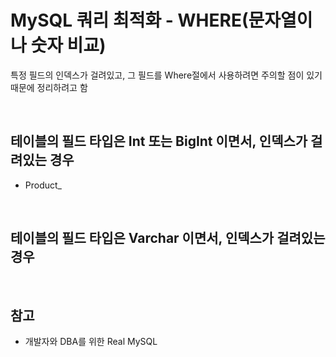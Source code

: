 # MySQL 쿼리 최적화 - WHERE(문자열이나 숫자 비교)

특정 필드의 인덱스가 걸려있고, 그 필드를 Where절에서 사용하려면 주의할 점이 있기 때문에 정리하려고 함

<br>

## 테이블의 필드 타입은 Int 또는 BigInt 이면서, 인덱스가 걸려있는 경우

- Product\_

<br>

## 테이블의 필드 타입은 Varchar 이면서, 인덱스가 걸려있는 경우

<br>

## 참고

- 개발자와 DBA를 위한 Real MySQL
